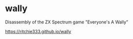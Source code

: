# wally
Disassembly of the ZX Spectrum game "Everyone's A Wally"

https://ritchie333.github.io/wally
